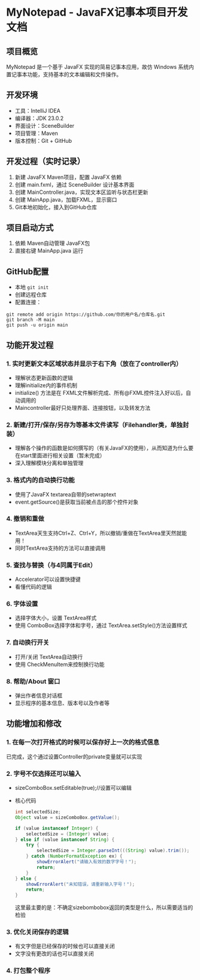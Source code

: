 # MyNotepad - JavaFX记事本项目开发文档

## 项目概览

MyNotepad 是一个基于 JavaFX 实现的简易记事本应用，故仿 Windows 系统内置记事本功能，支持基本的文本编辑和文件操作。



## 开发环境

- 工具：IntelliJ IDEA
- 编译器：JDK 23.0.2
- 界面设计：SceneBuilder
- 项目管理：Maven
- 版本控制：Git + GitHub



## 开发过程（实时记录）

1. 新建 JavaFX Maven项目，配置 JavaFX 依赖
2. 创建 main.fxml，通过 SceneBuilder 设计基本界面
3. 创建 MainController.java，实现文本区监听与状态栏更新
4. 创建 MainApp.java，加载FXML，显示窗口
5. Git本地初始化，接入到GitHub仓库



## 项目启动方式

1. 依赖 Maven自动管理 JavaFX包
2. 直接右键 MainApp.java 运行



## GitHub配置

- 本地 `git init`
- 创建远程仓库
- 配置连接：

```
git remote add origin https://github.com/你的用户名/仓库名.git
git branch -M main
git push -u origin main
```



## 功能开发过程

### 1. 实时更新文本区域状态并显示于右下角（放在了controller内）

- 理解状态更新函数的逻辑
- 理解initialize内的事件机制
- initialize() 方法是在 FXML文件解析完成、所有@FXML控件注入好以后，自动调用的
- Maincontroller最好只处理界面、连接按钮，以及转发方法



### 2. 新建/打开/保存/另存为等基本文件读写（Filehandler类，单独封装）

- 理解各个操作的函数是如何撰写的（有关JavaFX的使用），从而知道为什么要在start里面进行相关设置（暂未完成）
- 深入理解模块分离和单独管理



### 3. 格式内的自动换行功能

- 使用了JavaFX textarea自带的setwraptext
- event.getSource()是获取当前被点击的那个控件对象



### 4. 撤销和重做

- TextArea天生支持Ctrl+Z、Ctrl+Y，所以撤销/重做在TextArea里天然就能用！
- 同时TextArea支持的方法可以直接调用



### 5. 查找与替换（与4同属于Edit）

- Accelerator可以设置快捷键
- 看懂代码的逻辑



### 6. 字体设置

- 选择字体大小，设置 TextArea样式
- 使用 ComboBox选择字体和字号，通过 TextArea.setStyle()方法设置样式



### 7. 自动换行开关

- 打开/关闭 TextArea自动换行
- 使用 CheckMenuItem来控制换行功能



### 8. 帮助/About 窗口

- 弹出作者信息对话框
- 显示程序的基本信息、版本号以及作者等



## 功能增加和修改

### 1. 在每一次打开格式的时候可以保存好上一次的格式信息

已完成，这个通过设置Controller的private变量就可以实现





### 2. 字号不仅选择还可以输入

- sizeComboBox.setEditable(true);//设置可以编辑

- 核心代码

  ```java
  int selectedSize;
  Object value = sizeComboBox.getValue();
  
  if (value instanceof Integer) {
      selectedSize = (Integer) value;
  } else if (value instanceof String) {
      try {
          selectedSize = Integer.parseInt(((String) value).trim());
      } catch (NumberFormatException ex) {
          showErrorAlert("请输入有效的数字字号！");
          return;
      }
  } else {
      showErrorAlert("未知错误，请重新输入字号！");
      return;
  }
  ```

  这里最主要的是：不确定sizebombobox返回的类型是什么，所以需要适当的检验





### 3. 优化关闭保存的逻辑

- 有文字但是已经保存的时候也可以直接关闭
- 文字没有更改的话也可以直接关闭





### 4. 打包整个程序
